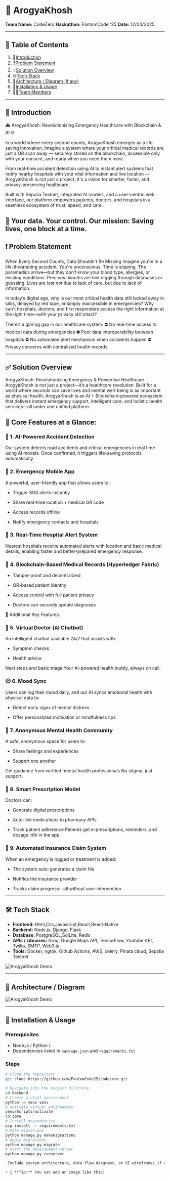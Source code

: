 # 🚀 ArogyaKhosh

**Team Name:** CodeZero 
**Hackathon:** FantomCode '25 
**Date:** 12/04/2025

---

## 📖 Table of Contents

1. 🙏[Introduction](#-introduction)
2. ❓[Problem Statement](#-problem-statement)
3. 💡[Solution Overview](#-solution-overview)
4. ⚙️[Tech Stack](#-tech-stack)
5. 🔧[Architecture / Diagram (if any)](#-architecture--diagram-if-any)
6. 📄[Installation & Usage](#-installation--usage)
7. 👨‍💻[Team Members](#-team-members)

---

## 🧠 Introduction

🚑 ArogyaKhosh: Revolutionizing Emergency Healthcare with Blockchain & AI 🌐

In a world where every second counts, ArogyaKhosh emerges as a life-saving innovation. Imagine a system where your critical medical records are just a QR scan away — securely stored on the blockchain, accessible only with your consent, and ready when you need them most.

From real-time accident detection using AI to instant alert systems that notify nearby hospitals with your vital information and live location — ArogyaKhosh is not just a project; it's a vision for smarter, faster, and privacy-preserving healthcare.

Built with Sepolia Testnet, integrated AI models, and a user-centric web interface, our platform empowers patients, doctors, and hospitals in a seamless ecosystem of trust, speed, and care.

🔐 Your data. Your control. Our mission: Saving lives, one block at a time.
---

## ❗ Problem Statement

When Every Second Counts, Data Shouldn't Be Missing
Imagine you're in a life-threatening accident. You're unconscious. Time is slipping. The paramedics arrive—but they don’t know your blood type, allergies, or existing conditions. Precious minutes are lost digging through databases or guessing.
Lives are lost not due to lack of care, but due to lack of information.

In today’s digital age, why is our most critical health data still locked away in silos, delayed by red tape, or simply inaccessible in emergencies? Why can't hospitals, doctors, and first responders access the right information at the right time—with your privacy still intact?

There’s a glaring gap in our healthcare system:
⛔ No real-time access to medical data during emergencies
⛔ Poor data interoperability between hospitals
⛔ No automated alert mechanism when accidents happen
⛔ Privacy concerns with centralized health records

---

## ✅ Solution Overview

ArogyaKhosh: Revolutionizing Emergency & Preventive Healthcare
ArogyaKhosh is not just a project—it’s a healthcare revolution. Built for a world where seconds can save lives and mental well-being is as important as physical health, ArogyaKhosh is an AI + Blockchain-powered ecosystem that delivers instant emergency support, intelligent care, and holistic health services—all under one unified platform.

## 🧠 Core Features at a Glance:
### 🚨 1. AI-Powered Accident Detection
Our system detects road accidents and critical emergencies in real time using AI models. Once confirmed, it triggers life-saving protocols automatically.

### 📱 2. Emergency Mobile App
A powerful, user-friendly app that allows users to:

- Trigger SOS alerts instantly

- Share real-time location + medical QR code

- Access records offline

- Notify emergency contacts and hospitals

### 📍 3. Real-Time Hospital Alert System
Nearest hospitals receive automated alerts with location and basic medical details, enabling faster and better-prepared emergency response.

### 🔐 4. Blockchain-Based Medical Records (Hyperledger Fabric)
- Tamper-proof and decentralized

- QR-based patient identity

- Access control with full patient privacy

- Doctors can securely update diagnoses

🌟 Additional Key Features:
### 🤖 5. Virtual Doctor (AI Chatbot)
An intelligent chatbot available 24/7 that assists with:

- Symptom checks

- Health advice

Next steps and basic triage Your AI-powered health buddy, always on call.

### 😊 6. Mood Sync
Users can log their mood daily, and our AI syncs emotional health with physical data to:

- Detect early signs of mental distress

- Offer personalized motivation or mindfulness tips


### 🧠 7. Anonymous Mental Health Community
A safe, anonymous space for users to:

- Share feelings and experiences

- Support one another

Get guidance from verified mental health professionals No stigma, just support.

### 💊 8. Smart Prescription Model
Doctors can:

- Generate digital prescriptions

- Auto-link medications to pharmacy APIs

- Track patient adherence Patients get e-prescriptions, reminders, and dosage info in the app.

### 💸 9. Automated Insurance Claim System
When an emergency is logged or treatment is added:

- The system auto-generates a claim file

- Notifies the insurance provider

- Tracks claim progress—all without user intervention


---

## 🛠️ Tech Stack

- **Frontend:** Html,Css,Javascript,React,React-Native  
- **Backend:** Node.js, Django, Flask 
- **Database:** PostgreSQL,SqlLite, Redis
- **APIs / Libraries:** Groq, Google Maps API, TensorFlow, Youtube API, Twilio, SMTP, Web3.js  
- **Tools:** Docker, ngrok, Github Actions, AWS, celery, Pinata cloud, Sepolia Testnet 

![ArogyaKhosh Demo](https://i.postimg.cc/4NdzyfM9/Whats-App-Image-2025-04-12-at-06-56-04-73a37029.jpg)


---

## 🧩 Architecture / Diagram 

![ArogyaKhosh Demo](https://i.postimg.cc/2ydnW3YQ/Whats-App-Image-2025-04-12-at-06-52-46-119ded72.jpg)


---

## 🧪 Installation & Usage

### Prerequisites

- Node.js / Python / 
- Dependencies listed in `package.json` and `requirements.txt`

### Steps

```bash
# Clone the repository
git clone https://github.com/FantomCode25/codezero.git

# Navigate into the project directory
cd backend
# Create virtual environment
python -m venv venv
# Activate virtual environment
venv/Scripts/activate
cd core
# Install dependencies
pip install -r requirements.txt
# Make migrations
python manage.py makemigrations
# Apply migrations
python manage.py migrate
# Start the development server
python manage.py runserver

_Include system architecture, data flow diagrams, or UI wireframes if available._

> 📌 **Tip:** You can add an image like this:

